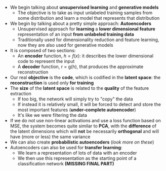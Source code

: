 + We begin talking about **unsupervised learning** and **generative models**
	+ The objective is to take as input unlabeled training samples from some distribution and learn a model that represents that distribution
+ We begin by talking about a pretty simple approach: **Autoencoders**
	+ Unsupervised approach for **learning** a **lower dimensional feature** representation of an input **from unlabeled training data**
	+ Traditionally used for dimensionality reduction and feature learning, now they are also used for generative models
+ It is composed of two sections:
	+ An **encoder** function, $h = f(x)$: it describes the lower dimensional code to represent the input
	+ A **decoder** function, r = g(h), that produces the approximate reconstruction
+ Our real **objective** is the **code**, which is codified in the **latent space**: the **reconstruction** is used only **for training**
+ The **size** of the **latent space** is related to the **quality** of the feature extraction
	+ If too big, the network will simply try to "copy" the data
	+ If instead it is relatively small, it will be forced to detect and store the most important features (**under-complete autoencoder**)
	+ It's like we were filtering the data
+ If we do not use non-linear activations and use a loss function based on MSE, the system becomes quite similar to **PCA**, with the **difference** of the latent dimensions which will **not** be necessarily **orthogonal** and will have (more or less) the same variance
+ We can also create **probabilistic autoencoders** (*look more on these*)
+ Autoencoders can also be used for **transfer learning**:
	+ We learn a representation of lots of data with an encoder
	+ We then use this representation as the starting point of a classification network 
**(MISSING FINAL PART)**